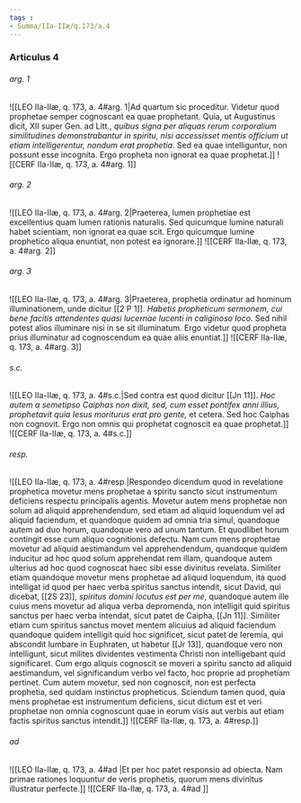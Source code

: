 ```yaml
---
tags : 
- Summa/IIa-IIæ/q.173/a.4
---
```


### Articulus 4

###### arg. 1
![[LEO IIa-IIæ, q. 173, a. 4#arg. 1|Ad quartum sic proceditur. Videtur quod prophetae semper cognoscant ea quae prophetant. Quia, ut Augustinus dicit, XII super Gen. ad Litt., *quibus signa per aliquas rerum corporalium similitudines demonstrabantur in spiritu, nisi accessisset mentis officium ut etiam intelligerentur, nondum erat prophetia*. Sed ea quae intelliguntur, non possunt esse incognita. Ergo propheta non ignorat ea quae prophetat.]]
![[CERF IIa-IIæ, q. 173, a. 4#arg. 1]]

###### arg. 2
![[LEO IIa-IIæ, q. 173, a. 4#arg. 2|Praeterea, lumen prophetiae est excellentius quam lumen rationis naturalis. Sed quicumque lumine naturali habet scientiam, non ignorat ea quae scit. Ergo quicumque lumine prophetico aliqua enuntiat, non potest ea ignorare.]]
![[CERF IIa-IIæ, q. 173, a. 4#arg. 2]]

###### arg. 3
![[LEO IIa-IIæ, q. 173, a. 4#arg. 3|Praeterea, prophetia ordinatur ad hominum illuminationem, unde dicitur [[2 P 1]]. *Habetis propheticum sermonem, cui bene facitis attendentes quasi lucernae lucenti in caliginoso loco*. Sed nihil potest alios illuminare nisi in se sit illuminatum. Ergo videtur quod propheta prius illuminatur ad cognoscendum ea quae aliis enuntiat.]]
![[CERF IIa-IIæ, q. 173, a. 4#arg. 3]]

###### s.c.
![[LEO IIa-IIæ, q. 173, a. 4#s.c.|Sed contra est quod dicitur [[Jn 11]]. *Hoc autem a semetipso Caiphas non dixit, sed, cum esset pontifex anni illius, prophetavit quia Iesus moriturus erat pro gente,* et cetera. Sed hoc Caiphas non cognovit. Ergo non omnis qui prophetat cognoscit ea quae prophetat.]]
![[CERF IIa-IIæ, q. 173, a. 4#s.c.]]

###### resp.
![[LEO IIa-IIæ, q. 173, a. 4#resp.|Respondeo dicendum quod in revelatione prophetica movetur mens prophetae a spiritu sancto sicut instrumentum deficiens respectu principalis agentis. Movetur autem mens prophetae non solum ad aliquid apprehendendum, sed etiam ad aliquid loquendum vel ad aliquid faciendum, et quandoque quidem ad omnia tria simul, quandoque autem ad duo horum, quandoque vero ad unum tantum. Et quodlibet horum contingit esse cum aliquo cognitionis defectu. Nam cum mens prophetae movetur ad aliquid aestimandum vel apprehendendum, quandoque quidem inducitur ad hoc quod solum apprehendat rem illam, quandoque autem ulterius ad hoc quod cognoscat haec sibi esse divinitus revelata. Similiter etiam quandoque movetur mens prophetae ad aliquid loquendum, ita quod intelligat id quod per haec verba spiritus sanctus intendit, sicut David, qui dicebat, [[2S 23]], *spiritus domini locutus est per me*, quandoque autem ille cuius mens movetur ad aliqua verba depromenda, non intelligit quid spiritus sanctus per haec verba intendat, sicut patet de Caipha, [[Jn 11]]. Similiter etiam cum spiritus sanctus movet mentem alicuius ad aliquid faciendum quandoque quidem intelligit quid hoc significet, sicut patet de Ieremia, qui abscondit lumbare in Euphraten, ut habetur [[Jr 13]], quandoque vero non intelligunt, sicut milites dividentes vestimenta Christi non intelligebant quid significaret. Cum ergo aliquis cognoscit se moveri a spiritu sancto ad aliquid aestimandum, vel significandum verbo vel facto, hoc proprie ad prophetiam pertinet. Cum autem movetur, sed non cognoscit, non est perfecta prophetia, sed quidam instinctus propheticus. Sciendum tamen quod, quia mens prophetae est instrumentum deficiens, sicut dictum est et veri prophetae non omnia cognoscunt quae in eorum visis aut verbis aut etiam factis spiritus sanctus intendit.]]
![[CERF IIa-IIæ, q. 173, a. 4#resp.]]

###### ad 
![[LEO IIa-IIæ, q. 173, a. 4#ad |Et per hoc patet responsio ad obiecta. Nam primae rationes loquuntur de veris prophetis, quorum mens divinitus illustratur perfecte.]]
![[CERF IIa-IIæ, q. 173, a. 4#ad ]]

